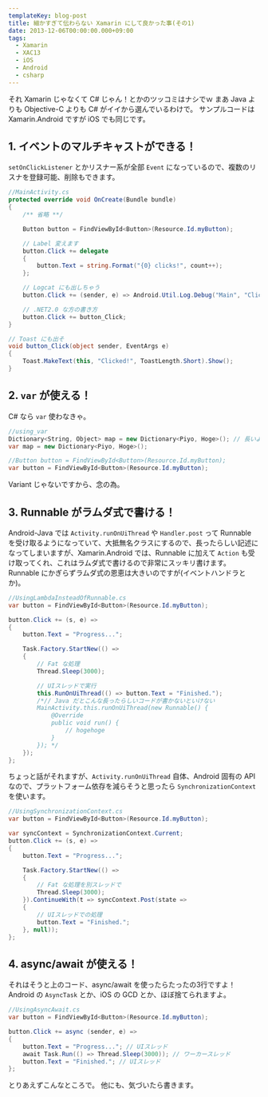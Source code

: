 ```yaml
---
templateKey: blog-post
title: 細かすぎて伝わらない Xamarin にして良かった事(その1)
date: 2013-12-06T00:00:00.000+09:00
tags:
  - Xamarin
  - XAC13
  - iOS
  - Android
  - csharp
---
```

それ Xamarin じゃなくて C# じゃん！とかのツッコミはナシでｗ
まあ Java よりも Objective-C よりも C# がイイから選んでいるわけで。
サンプルコードは Xamarin.Android ですが iOS でも同じです。
<!--more-->
## 1. イベントのマルチキャストができる！

``setOnClickListener`` とかリスナー系が全部 ``Event`` になっているので、複数のリスナを登録可能、削除もできます。

```csharp
//MainActivity.cs
protected override void OnCreate(Bundle bundle)
{
    /** 省略 **/

    Button button = FindViewById<Button>(Resource.Id.myButton);

	// Label 変えます
    button.Click += delegate
    {
		button.Text = string.Format("{0} clicks!", count++);
    };

	// Logcat にも出しちゃう
	button.Click += (sender, e) => Android.Util.Log.Debug("Main", "Clicked!");

	// .NET2.0 な方の書き方
	button.Click += button_Click;
}

// Toast にも出そ
void button_Click(object sender, EventArgs e)
{
	Toast.MakeText(this, "Clicked!", ToastLength.Short).Show();
}
```

## 2. ``var`` が使える！

C# なら ``var`` 使わなきゃ。

```csharp
//using_var
Dictionary<String, Object> map = new Dictionary<Piyo, Hoge>(); // 長いよ…
var map = new Dictionary<Piyo, Hoge>();

//Button button = FindViewById<Button>(Resource.Id.myButton);
var button = FindViewById<Button>(Resource.Id.myButton);
```

Variant じゃないですから、念の為。

## 3. Runnable がラムダ式で書ける！

Android-Java では ``Activity.runOnUiThread`` や ``Handler.post`` って Runnable を受け取るようになっていて、大抵無名クラスにするので、長ったらしい記述になってしまいますが、Xamarin.Android では、Runnable に加えて ``Action`` も受け取ってくれ、これはラムダ式で書けるので非常にスッキリ書けます。
Runnable にかぎらずラムダ式の恩恵は大きいのですが(イベントハンドラとか)。

```csharp
//UsingLambdaInsteadOfRunnable.cs
var button = FindViewById<Button>(Resource.Id.myButton);

button.Click += (s, e) =>
{
    button.Text = "Progress...";

    Task.Factory.StartNew(() =>
    {
        // Fat な処理
        Thread.Sleep(3000);

        // UIスレッドで実行
        this.RunOnUiThread(() => button.Text = "Finished.");
        /*// Java だとこんな長ったらしいコードが書かないといけない
        MainActivity.this.runOnUiThread(new Runnable() {
            @Override
            public void run() {
                // hogehoge
            }
        }); */
    });
};
```

ちょっと話がそれますが、``Activity.runOnUiThread`` 自体、Android 固有の API なので、プラットフォーム依存を減らそうと思ったら ``SynchronizationContext`` を使います。

```csharp
//UsingSynchronizationContext.cs
var button = FindViewById<Button>(Resource.Id.myButton);

var syncContext = SynchronizationContext.Current;
button.Click += (s, e) =>
{
    button.Text = "Progress...";

    Task.Factory.StartNew(() =>
    {
        // Fat な処理を別スレッドで
        Thread.Sleep(3000);
    }).ContinueWith(t => syncContext.Post(state =>
    {
        // UIスレッドでの処理
        button.Text = "Finished.";
    }, null));
};
```

## 4. async/await が使える！

それはそうと上のコード、async/await を使ったらたったの3行ですよ！
Android の ``AsyncTask`` とか、iOS の GCD とか、ほぼ捨てられますよ。

```csharp
//UsingAsyncAwait.cs
var button = FindViewById<Button>(Resource.Id.myButton);

button.Click += async (sender, e) => 
{
    button.Text = "Progress..."; // UIスレッド
    await Task.Run(() => Thread.Sleep(3000)); // ワーカースレッド
    button.Text = "Finished."; // UIスレッド
};
```

とりあえずこんなところで。
他にも、気づいたら書きます。